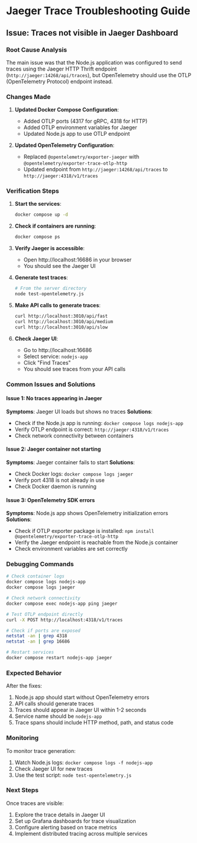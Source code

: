 # Jaeger Trace Troubleshooting Guide

## Issue: Traces not visible in Jaeger Dashboard

### Root Cause Analysis

The main issue was that the Node.js application was configured to send traces using the Jaeger HTTP Thrift endpoint (`http://jaeger:14268/api/traces`), but OpenTelemetry should use the OTLP (OpenTelemetry Protocol) endpoint instead.

### Changes Made

1. **Updated Docker Compose Configuration**:

   - Added OTLP ports (4317 for gRPC, 4318 for HTTP)
   - Added OTLP environment variables for Jaeger
   - Updated Node.js app to use OTLP endpoint

2. **Updated OpenTelemetry Configuration**:
   - Replaced `@opentelemetry/exporter-jaeger` with `@opentelemetry/exporter-trace-otlp-http`
   - Updated endpoint from `http://jaeger:14268/api/traces` to `http://jaeger:4318/v1/traces`

### Verification Steps

1. **Start the services**:

   ```bash
   docker compose up -d
   ```

2. **Check if containers are running**:

   ```bash
   docker compose ps
   ```

3. **Verify Jaeger is accessible**:

   - Open http://localhost:16686 in your browser
   - You should see the Jaeger UI

4. **Generate test traces**:

   ```bash
   # From the server directory
   node test-opentelemetry.js
   ```

5. **Make API calls to generate traces**:

   ```bash
   curl http://localhost:3010/api/fast
   curl http://localhost:3010/api/medium
   curl http://localhost:3010/api/slow
   ```

6. **Check Jaeger UI**:
   - Go to http://localhost:16686
   - Select service: `nodejs-app`
   - Click "Find Traces"
   - You should see traces from your API calls

### Common Issues and Solutions

#### Issue 1: No traces appearing in Jaeger

**Symptoms**: Jaeger UI loads but shows no traces
**Solutions**:

- Check if the Node.js app is running: `docker compose logs nodejs-app`
- Verify OTLP endpoint is correct: `http://jaeger:4318/v1/traces`
- Check network connectivity between containers

#### Issue 2: Jaeger container not starting

**Symptoms**: Jaeger container fails to start
**Solutions**:

- Check Docker logs: `docker compose logs jaeger`
- Verify port 4318 is not already in use
- Check Docker daemon is running

#### Issue 3: OpenTelemetry SDK errors

**Symptoms**: Node.js app shows OpenTelemetry initialization errors
**Solutions**:

- Check if OTLP exporter package is installed: `npm install @opentelemetry/exporter-trace-otlp-http`
- Verify the Jaeger endpoint is reachable from the Node.js container
- Check environment variables are set correctly

### Debugging Commands

```bash
# Check container logs
docker compose logs nodejs-app
docker compose logs jaeger

# Check network connectivity
docker compose exec nodejs-app ping jaeger

# Test OTLP endpoint directly
curl -X POST http://localhost:4318/v1/traces

# Check if ports are exposed
netstat -an | grep 4318
netstat -an | grep 16686

# Restart services
docker compose restart nodejs-app jaeger
```

### Expected Behavior

After the fixes:

1. Node.js app should start without OpenTelemetry errors
2. API calls should generate traces
3. Traces should appear in Jaeger UI within 1-2 seconds
4. Service name should be `nodejs-app`
5. Trace spans should include HTTP method, path, and status code

### Monitoring

To monitor trace generation:

1. Watch Node.js logs: `docker compose logs -f nodejs-app`
2. Check Jaeger UI for new traces
3. Use the test script: `node test-opentelemetry.js`

### Next Steps

Once traces are visible:

1. Explore the trace details in Jaeger UI
2. Set up Grafana dashboards for trace visualization
3. Configure alerting based on trace metrics
4. Implement distributed tracing across multiple services
